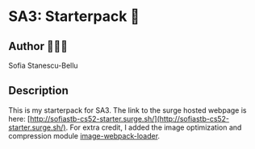 # SA3: Starterpack 🚀
## Author 👩🏻‍💻
Sofia Stanescu-Bellu

## Description
This is my starterpack for SA3. The link to the surge hosted webpage is here: [http://sofiastb-cs52-starter.surge.sh/](http://sofiastb-cs52-starter.surge.sh/). For extra credit, I added the image optimization and compression module [image-webpack-loader](https://github.com/tcoopman/image-webpack-loader). 

